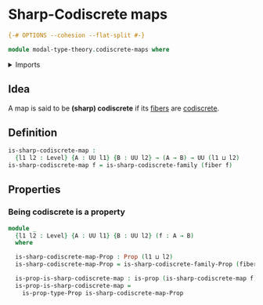 # Sharp-Codiscrete maps

```agda
{-# OPTIONS --cohesion --flat-split #-}

module modal-type-theory.codiscrete-maps where
```

<details><summary>Imports</summary>

```agda
open import foundation.fibers-of-maps
open import foundation.propositions
open import foundation.universe-levels

open import modal-type-theory.sharp-codiscrete-types
```

</details>

## Idea

A map is said to be **(sharp) codiscrete** if its
[fibers](foundation-core.fibers-of-maps.md) are
[codiscrete](modal-type-theory.sharp-codiscrete-types.md).

## Definition

```agda
is-sharp-codiscrete-map :
  {l1 l2 : Level} {A : UU l1} {B : UU l2} → (A → B) → UU (l1 ⊔ l2)
is-sharp-codiscrete-map f = is-sharp-codiscrete-family (fiber f)
```

## Properties

### Being codiscrete is a property

```agda
module _
  {l1 l2 : Level} {A : UU l1} {B : UU l2} (f : A → B)
  where

  is-sharp-codiscrete-map-Prop : Prop (l1 ⊔ l2)
  is-sharp-codiscrete-map-Prop = is-sharp-codiscrete-family-Prop (fiber f)

  is-prop-is-sharp-codiscrete-map : is-prop (is-sharp-codiscrete-map f)
  is-prop-is-sharp-codiscrete-map =
    is-prop-type-Prop is-sharp-codiscrete-map-Prop
```

